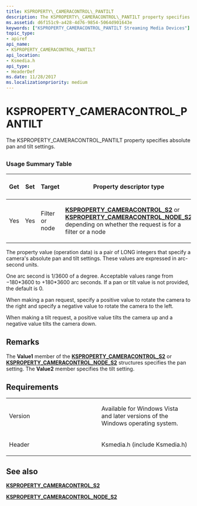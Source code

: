 ```yaml
---
title: KSPROPERTY\_CAMERACONTROL\_PANTILT
description: The KSPROPERTY\_CAMERACONTROL\_PANTILT property specifies absolute pan and tilt settings.
ms.assetid: d6f151c9-a428-4d76-9854-5064d901643e
keywords: ["KSPROPERTY_CAMERACONTROL_PANTILT Streaming Media Devices"]
topic_type:
- apiref
api_name:
- KSPROPERTY_CAMERACONTROL_PANTILT
api_location:
- Ksmedia.h
api_type:
- HeaderDef
ms.date: 11/28/2017
ms.localizationpriority: medium
---
```


# KSPROPERTY\_CAMERACONTROL\_PANTILT


The KSPROPERTY\_CAMERACONTROL\_PANTILT property specifies absolute pan and tilt settings.

## <span id="ddk_ksproperty_cameracontrol_pantilt_ks"></span><span id="DDK_KSPROPERTY_CAMERACONTROL_PANTILT_KS"></span>


### Usage Summary Table

<table>
<colgroup>
<col width="20%" />
<col width="20%" />
<col width="20%" />
<col width="20%" />
<col width="20%" />
</colgroup>
<thead>
<tr class="header">
<th>Get</th>
<th>Set</th>
<th>Target</th>
<th>Property descriptor type</th>
<th>Property value type</th>
</tr>
</thead>
<tbody>
<tr class="odd">
<td><p>Yes</p></td>
<td><p>Yes</p></td>
<td><p>Filter or node</p></td>
<td><p><a href="https://docs.microsoft.com/windows-hardware/drivers/ddi/ksmedia/ns-ksmedia-ksproperty_cameracontrol_s2" data-raw-source="[&lt;strong&gt;KSPROPERTY_CAMERACONTROL_S2&lt;/strong&gt;](https://docs.microsoft.com/windows-hardware/drivers/ddi/ksmedia/ns-ksmedia-ksproperty_cameracontrol_s2)"><strong>KSPROPERTY_CAMERACONTROL_S2</strong></a> or <a href="https://docs.microsoft.com/windows-hardware/drivers/ddi/ksmedia/ns-ksmedia-ksproperty_cameracontrol_node_s2" data-raw-source="[&lt;strong&gt;KSPROPERTY_CAMERACONTROL_NODE_S2&lt;/strong&gt;](https://docs.microsoft.com/windows-hardware/drivers/ddi/ksmedia/ns-ksmedia-ksproperty_cameracontrol_node_s2)"><strong>KSPROPERTY_CAMERACONTROL_NODE_S2</strong></a> depending on whether the request is for a filter or a node</p></td>
<td><p>Pair of LONG integers</p></td>
</tr>
</tbody>
</table>

 

The property value (operation data) is a pair of LONG integers that specify a camera's absolute pan and tilt settings. These values are expressed in arc-second units.

One arc second is 1/3600 of a degree. Acceptable values range from −180\*3600 to +180\*3600 arc seconds. If a pan or tilt value is not provided, the default is 0.

When making a pan request, specify a positive value to rotate the camera to the right and specify a negative value to rotate the camera to the left.

When making a tilt request, a positive value tilts the camera up and a negative value tilts the camera down.

Remarks
-------

The **Value1** member of the [**KSPROPERTY\_CAMERACONTROL\_S2**](https://docs.microsoft.com/windows-hardware/drivers/ddi/ksmedia/ns-ksmedia-ksproperty_cameracontrol_s2) or [**KSPROPERTY\_CAMERACONTROL\_NODE\_S2**](https://docs.microsoft.com/windows-hardware/drivers/ddi/ksmedia/ns-ksmedia-ksproperty_cameracontrol_node_s2) structures specifies the pan setting. The **Value2** member specifies the tilt setting.

Requirements
------------

<table>
<colgroup>
<col width="50%" />
<col width="50%" />
</colgroup>
<tbody>
<tr class="odd">
<td><p>Version</p></td>
<td><p>Available for Windows Vista and later versions of the Windows operating system.</p></td>
</tr>
<tr class="even">
<td><p>Header</p></td>
<td>Ksmedia.h (include Ksmedia.h)</td>
</tr>
</tbody>
</table>

## See also


[**KSPROPERTY\_CAMERACONTROL\_S2**](https://docs.microsoft.com/windows-hardware/drivers/ddi/ksmedia/ns-ksmedia-ksproperty_cameracontrol_s2)

[**KSPROPERTY\_CAMERACONTROL\_NODE\_S2**](https://docs.microsoft.com/windows-hardware/drivers/ddi/ksmedia/ns-ksmedia-ksproperty_cameracontrol_node_s2)

 

 






